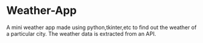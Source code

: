 # Weather-App
A mini weather app made using python,tkinter,etc to find out the weather of a particular city.
The weather data is extracted from an API.
